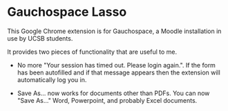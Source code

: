 # Gauchospace Lasso

This Google Chrome extension is for Gauchospace, a Moodle installation in use
by UCSB students.

It provides two pieces of functionality that are useful to me.

* No more "Your session has timed out.  Please login again.". If the form has
  been autofilled and if that message appears then the extension will
  automatically log you in. 

* Save As... now works for documents other than PDFs. You can now "Save As..."
  Word, Powerpoint, and probably Excel documents. 
